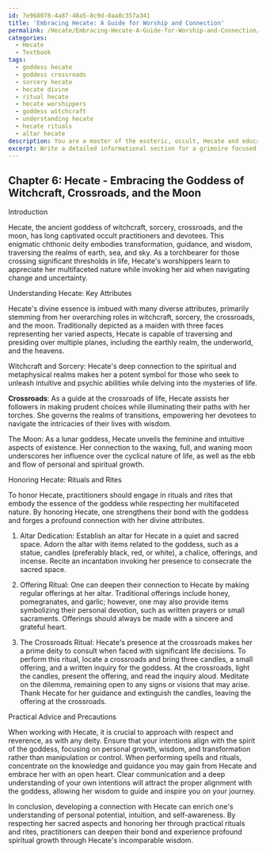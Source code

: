 ```yaml
---
id: 7e968078-4a87-48a5-8c9d-0aa8c357a341
title: 'Embracing Hecate: A Guide for Worship and Connection'
permalink: /Hecate/Embracing-Hecate-A-Guide-for-Worship-and-Connection/
categories:
  - Hecate
  - Textbook
tags:
  - goddess hecate
  - goddess crossroads
  - sorcery hecate
  - hecate divine
  - ritual hecate
  - hecate worshippers
  - goddess witchcraft
  - understanding hecate
  - hecate rituals
  - altar hecate
description: You are a master of the esoteric, occult, Hecate and education, you have written many textbooks on the subject in ways that provide students with rich and deep understanding of the subject. You are being asked to write textbook-like sections on a topic and you do it with full context, explainability, and reliability in accuracy to the true facts of the topic at hand, in a textbook style that a student would easily be able to learn from, in a rich, engaging, and contextual way. Always include relevant context (such as formulas and history), related concepts, and in a way that someone can gain deep insights from.
excerpt: Write a detailed informational section for a grimoire focused on Hecate, the ancient goddess of witchcraft, sorcery, crossroads, and the moon. Include her key attributes, associated symbols, and important rites a practitioner should perform to honor her, while also presenting at least three specific rituals or spells that a student of the occult can learn and practice to deepen their connection with Hecate. Provide practical advice and precautions to ensure the proper alignment of intentions with the spirit of the goddess.
---
```

## Chapter 6: Hecate - Embracing the Goddess of Witchcraft, Crossroads, and the Moon

Introduction

Hecate, the ancient goddess of witchcraft, sorcery, crossroads, and the moon, has long captivated occult practitioners and devotees. This enigmatic chthonic deity embodies transformation, guidance, and wisdom, traversing the realms of earth, sea, and sky. As a torchbearer for those crossing significant thresholds in life, Hecate's worshippers learn to appreciate her multifaceted nature while invoking her aid when navigating change and uncertainty.

Understanding Hecate: Key Attributes

Hecate's divine essence is imbued with many diverse attributes, primarily stemming from her overarching roles in witchcraft, sorcery, the crossroads, and the moon. Traditionally depicted as a maiden with three faces representing her varied aspects, Hecate is capable of traversing and presiding over multiple planes, including the earthly realm, the underworld, and the heavens.

Witchcraft and Sorcery: Hecate's deep connection to the spiritual and metaphysical realms makes her a potent symbol for those who seek to unleash intuitive and psychic abilities while delving into the mysteries of life.

**Crossroads**: As a guide at the crossroads of life, Hecate assists her followers in making prudent choices while illuminating their paths with her torches. She governs the realms of transitions, empowering her devotees to navigate the intricacies of their lives with wisdom.

The Moon: As a lunar goddess, Hecate unveils the feminine and intuitive aspects of existence. Her connection to the waxing, full, and waning moon underscores her influence over the cyclical nature of life, as well as the ebb and flow of personal and spiritual growth.

Honoring Hecate: Rituals and Rites

To honor Hecate, practitioners should engage in rituals and rites that embody the essence of the goddess while respecting her multifaceted nature. By honoring Hecate, one strengthens their bond with the goddess and forges a profound connection with her divine attributes.

1. Altar Dedication: Establish an altar for Hecate in a quiet and sacred space. Adorn the altar with items related to the goddess, such as a statue, candles (preferably black, red, or white), a chalice, offerings, and incense. Recite an incantation invoking her presence to consecrate the sacred space.

2. Offering Ritual: One can deepen their connection to Hecate by making regular offerings at her altar. Traditional offerings include honey, pomegranates, and garlic; however, one may also provide items symbolizing their personal devotion, such as written prayers or small sacraments. Offerings should always be made with a sincere and grateful heart.

3. The Crossroads Ritual: Hecate's presence at the crossroads makes her a prime deity to consult when faced with significant life decisions. To perform this ritual, locate a crossroads and bring three candles, a small offering, and a written inquiry for the goddess. At the crossroads, light the candles, present the offering, and read the inquiry aloud. Meditate on the dilemma, remaining open to any signs or visions that may arise. Thank Hecate for her guidance and extinguish the candles, leaving the offering at the crossroads.

Practical Advice and Precautions

When working with Hecate, it is crucial to approach with respect and reverence, as with any deity. Ensure that your intentions align with the spirit of the goddess, focusing on personal growth, wisdom, and transformation rather than manipulation or control. When performing spells and rituals, concentrate on the knowledge and guidance you may gain from Hecate and embrace her with an open heart. Clear communication and a deep understanding of your own intentions will attract the proper alignment with the goddess, allowing her wisdom to guide and inspire you on your journey.

In conclusion, developing a connection with Hecate can enrich one's understanding of personal potential, intuition, and self-awareness. By respecting her sacred aspects and honoring her through practical rituals and rites, practitioners can deepen their bond and experience profound spiritual growth through Hecate's incomparable wisdom.
